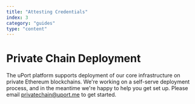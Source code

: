 ```yaml
---
title: "Attesting Credentials"
index: 3
category: "guides"
type: "content"
---
```


# Private Chain Deployment

The uPort platform supports deployment of our core infrastructure on private Ethereum blockchains.
We're working on a self-serve deployment process, and in the meantime we're happy to help you get set up.
Please email [privatechain@uport.me](mailto:privatechain@uport.me) to get started.

